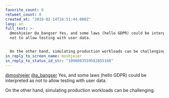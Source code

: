 ```yaml
---
favorite_count: 0
retweet_count: 0
created_at: "2019-02-14T16:51:44.000Z"
lang: en
full_text: >-
  @moshjeier @a_bangser Yes, and some laws (hello GDPR) could be interpreted as
  not to allow testing with user data.


  On the other hand, simulating production workloads can be challenging.
in_reply_to_screen_name: moshjeier
in_reply_to_status_id_str: "1096083559582855168"
---
```


[@moshjeier](https://twitter.com/moshjeier)
[@a_bangser](https://twitter.com/a_bangser) Yes, and some laws (hello GDPR)
could be interpreted as not to allow testing with user data.

On the other hand, simulating production workloads can be challenging.
